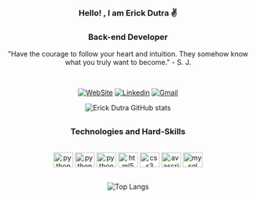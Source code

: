 <div align="center">

###  Hello! , I am Erick Dutra ✌️

### Back-end Developer 

<p>"Have the courage to follow your heart and intuition. They somehow know what you truly want to become." - S. J. </p>

</div>
<br/>

<div align="center">



[![WebSite](https://img.shields.io/badge/website-000000?style=for-the-badge&logo=About.me&logoColor=white)](https://erickdutra.github.io/Portfolio/)
[![Linkedin](https://img.shields.io/badge/LinkedIn-0077B5?style=for-the-badge&logo=linkedin&logoColor=white)](https://www.linkedin.com/in/erick-dutra-916217211/)
[![Gmail](https://img.shields.io/badge/Gmail-D14836?style=for-the-badge&logo=gmail&logoColor=white)](mailto:(deverickdutra@gmail.com))
 
</div>

<div style="display:  inline_block"  align="center">


![Erick Dutra GitHub stats](https://github-readme-stats.vercel.app/api?username=ErickDutra&show_icons=true&theme=dracula)

##

###  Technologies and Hard-Skills

</br>

 <img align="center" alt="python" height="30" width="40"  src="https://cdn.jsdelivr.net/gh/devicons/devicon/icons/git/git-original.svg" />
 <img align="center" alt="python" height="30" width="40" src="https://cdn.jsdelivr.net/gh/devicons/devicon/icons/django/django-plain.svg" />
 <img align="center" alt="python" height="30" width="40" src="https://cdn.jsdelivr.net/gh/devicons/devicon/icons/python/python-original-wordmark.svg"/>
 <img align="center" alt="html5" height="30" width="40" src="https://cdn.jsdelivr.net/gh/devicons/devicon/icons/html5/html5-original-wordmark.svg"/>
 <img align="center" alt="css3" height="30" width="40" src="https://cdn.jsdelivr.net/gh/devicons/devicon/icons/css3/css3-original-wordmark.svg"/>
 <img align="center" alt="avascript" height="30" width="40" src="https://cdn.jsdelivr.net/gh/devicons/devicon/icons/javascript/javascript-original.svg"/>
 <img align="center" alt="mysql" height="30" width="40" src="https://cdn.jsdelivr.net/gh/devicons/devicon/icons/mysql/mysql-original-wordmark.svg"/>

</br>
</br>


 
![Top Langs](https://github-readme-stats.vercel.app/api/top-langs/?username=ErickDutra&show_icons=true&theme=dracula)

</div>


##
